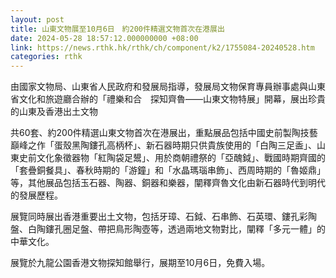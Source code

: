 ```yaml
---
layout: post
title: 山東文物展至10月6日　約200件精選文物首次在港展出
date: 2024-05-28 18:57:12.000000000 +08:00
link: https://news.rthk.hk/rthk/ch/component/k2/1755084-20240528.htm
categories: rthk
---
```


由國家文物局、山東省人民政府和發展局指導，發展局文物保育專員辦事處與山東省文化和旅遊廳合辦的「禮樂和合　探知齊魯——山東文物特展」開幕，展出珍貴的山東及香港出土文物

共60套、約200件精選山東文物首次在港展出，重點展品包括中國史前製陶技藝巔峰之作「蛋殼黑陶鏤孔高柄杯」、新石器時期只供貴族使用的「白陶三足盉」、山東史前文化象徵器物「紅陶袋足鬹」、用於商朝禮祭的「亞醜鉞」、戰國時期齊國的「套疊銅餐具」、春秋時期的「游鐘」和「水晶瑪瑙串飾」、西周時期的「魯姬鼎」等，其他展品包括玉石器、陶器、銅器和樂器，闡釋齊魯文化由新石器時代到明代的發展歷程。 

展覽同時展出香港重要出土文物，包括牙璋、石鉞、石串飾、石英環、鏤孔彩陶盤、白陶鏤孔圈足盤、帶把鳥形陶壺等，透過兩地文物對比，闡釋「多元一體」的中華文化。

展覽於九龍公園香港文物探知館舉行，展期至10月6日，免費入場。
